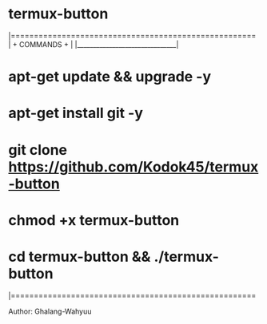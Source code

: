 # termux-button
|=====================================================
 |         + COMMANDS +          |
 |_______________________________|
 # apt-get update && upgrade -y
 # apt-get install git -y
 # git clone https://github.com/Kodok45/termux-button
 # chmod +x termux-button
 # cd termux-button && ./termux-button 
|=====================================================

 Author: Ghalang-Wahyuu
 

